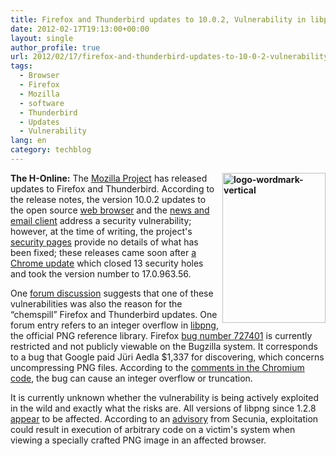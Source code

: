 ```yaml
---
title: Firefox and Thunderbird updates to 10.0.2, Vulnerability in libpng
date: 2012-02-17T19:13:00+00:00
layout: single
author_profile: true
url: 2012/02/17/firefox-and-thunderbird-updates-to-10-0-2-vulnerability-in-libpng/
tags:
  - Browser
  - Firefox
  - Mozilla
  - software
  - Thunderbird
  - Updates
  - Vulnerability
lang: en
category: techblog
---
```

**[<img title="logo-wordmark-vertical" border="0" alt="logo-wordmark-vertical" align="right" src="http://lh4.ggpht.com/-nwApNWDc8zw/Tz6fwFixzGI/AAAAAAAAE3c/VAQNxaQWehg/logo-wordmark-vertical_thumb%25255B1%25255D.png?imgmax=800" width="165" height="240" />](http://lh3.ggpht.com/-VmFnR8nXEUM/Tz6fnZ0bazI/AAAAAAAAE3U/qdyUHKV0qGA/s1600-h/logo-wordmark-vertical%25255B3%25255D.png)The H-Online:** The [Mozilla Project](http://www.mozilla.org/) has released updates to Firefox and Thunderbird. According to the release notes, the version 10.0.2 updates to the open source [web browser](http://www.mozilla.org/en-US/firefox/10.0.2/releasenotes/) and the [news and email client](http://www.mozilla.org/en-US/thunderbird/10.0.2/releasenotes/) address a security vulnerability; however, at the time of writing, the project's [security pages](https://www.mozilla.org/security/known-vulnerabilities/) provide no details of what has been fixed; these releases came soon after [a Chrome update](http://www.h-online.com/news/item/Flash-Player-update-plugs-exploited-hole-1435494.html) which closed 13 security holes and took the version number to 17.0.963.56. 

One [forum discussion](http://forums.mozillazine.org/viewtopic.php?f=7&t=2429423) suggests that one of these vulnerabilities was also the reason for the “chemspill” Firefox and Thunderbird updates. One forum entry refers to an integer overflow in [libpng](http://www.libpng.org/pub/png/libpng.html), the official PNG reference library. Firefox [bug number 727401](https://bugzilla.mozilla.org/show_bug.cgi?id=727401) is currently restricted and not publicly viewable on the Bugzilla system. It corresponds to a bug that Google paid Jüri Aedla $1,337 for discovering, which concerns uncompressing PNG files. According to the [comments in the Chromium code](http://codereview.chromium.org/9363013/diff/2002/third_party/libpng/pngrutil.c), the bug can cause an integer overflow or truncation. 

It is currently unknown whether the vulnerability is being actively exploited in the wild and exactly what the risks are. All versions of libpng since 1.2.8 [appear](http://www.securityfocus.com/bid/52049) to be affected. According to an [advisory](http://packetstormsecurity.org/files/109822/Secunia-Security-Advisory-48026.html) from Secunia, exploitation could result in execution of arbitrary code on a victim's system when viewing a specially crafted PNG image in an affected browser.